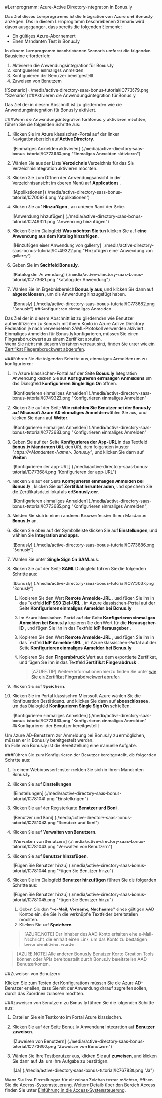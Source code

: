 <properties 
    pageTitle="Lernprogramm: Azure-Active Directory-Integration in Bonus.ly | Microsoft Azure" 
    description="Informationen Sie zur Verwendung von Bonus.ly mit Azure Active Directory einmaliges Anmelden, automatisierte Bereitstellung und mehr aktivieren!" 
    services="active-directory" 
    authors="jeevansd"  
    documentationCenter="na" 
    manager="femila"/>
<tags 
    ms.service="active-directory" 
    ms.devlang="na" 
    ms.topic="article" 
    ms.tgt_pltfrm="na" 
    ms.workload="identity" 
    ms.date="09/29/2016" 
    ms.author="jeedes" />

#<a name="tutorial-azure-active-directory-integration-with-bonusly"></a>Lernprogramm: Azure-Active Directory-Integration in Bonus.ly

Das Ziel dieses Lernprogramms ist die Integration von Azure und Bonus.ly anzeigen. Das in diesem Lernprogramm beschriebenen Szenario wird davon ausgegangen, dass bereits die folgenden Elemente:

-   Ein gültiges Azure-Abonnement
-   Einen Mandanten Test in Bonus.ly

In diesem Lernprogramm beschriebenen Szenario umfasst die folgenden Bausteine erforderlich:

1.  Aktivieren die Anwendungsintegration für Bonus.ly
2.  Konfigurieren einmaliges Anmelden
3.  Konfigurieren der Benutzer bereitgestellt
4.  Zuweisen von Benutzern

![Szenario] (./media/active-directory-saas-bonus-tutorial/IC773679.png "Szenario")
##<a name="enabling-the-application-integration-for-bonusly"></a>Aktivieren die Anwendungsintegration für Bonus.ly

Das Ziel der in diesem Abschnitt ist zu gliedernden wie die Anwendungsintegration für Bonus.ly aktiviert.

###<a name="to-enable-the-application-integration-for-bonusly-perform-the-following-steps"></a>Wenn die Anwendungsintegration für Bonus.ly aktivieren möchten, führen Sie die folgenden Schritte aus:

1.  Klicken Sie im Azure klassischen-Portal auf der linken Navigationsbereich auf **Active Directory**.

    ![Einmaliges Anmelden aktivieren] (./media/active-directory-saas-bonus-tutorial/IC773680.png "Einmaliges Anmelden aktivieren")

2.  Wählen Sie aus der Liste **Verzeichnis** Verzeichnis für das Sie Verzeichnisintegration aktivieren möchten.

3.  Klicken Sie zum Öffnen der Anwendungsansicht in der Verzeichnisansicht im oberen Menü auf **Applications** .

    ![Applikationen] (./media/active-directory-saas-bonus-tutorial/IC700994.png "Applikationen")

4.  Klicken Sie auf **Hinzufügen** , am unteren Rand der Seite.

    ![Anwendung hinzufügen] (./media/active-directory-saas-bonus-tutorial/IC749321.png "Anwendung hinzufügen")

5.  Klicken Sie im Dialogfeld **Was möchten Sie tun** klicken Sie auf **eine Anwendung aus dem Katalog hinzufügen**.

    ![Hinzufügen einer Anwendung von gallerry] (./media/active-directory-saas-bonus-tutorial/IC749322.png "Hinzufügen einer Anwendung von gallerry")

6.  Geben Sie im **Suchfeld** **Bonus.ly**.

    ![Katalog der Anwendung] (./media/active-directory-saas-bonus-tutorial/IC773681.png "Katalog der Anwendung")

7.  Wählen Sie im Ergebnisbereich **Bonus.ly aus**, und klicken Sie dann auf **abgeschlossen** , um die Anwendung hinzugefügt haben.

    ![Bonusly] (./media/active-directory-saas-bonus-tutorial/IC773682.png "Bonusly")
##<a name="configuring-single-sign-on"></a>Konfigurieren einmaliges Anmelden

Das Ziel der in diesem Abschnitt ist zu gliedernden wie Benutzer authentifizieren zu Bonus.ly mit ihrem Konto in Azure Active Directory Federation je nach verwendetem SAML-Protokoll verwenden aktiviert.  
Einmaliges Anmelden für Bonus.ly konfigurieren, müssen Sie einen Fingerabdruckwert aus einem Zertifikat abrufen.  
Wenn Sie nicht mit diesem Verfahren vertraut sind, finden Sie unter [wie ein Zertifikat Fingerabdruckwert abgerufen](http://youtu.be/YKQF266SAxI).

###<a name="to-configure-single-sign-on-perform-the-following-steps"></a>Führen Sie die folgenden Schritte aus, einmaliges Anmelden um zu konfigurieren:

1.  Im Azure klassischen-Portal auf der Seite **Bonus.ly** Integration Anwendung klicken Sie auf **Konfigurieren einmaligen Anmeldens** um das Dialogfeld **Konfigurieren Single Sign On** öffnen.

    ![Konfigurieren einmaliges Anmelden] (./media/active-directory-saas-bonus-tutorial/IC749323.png "Konfigurieren einmaliges Anmelden")

2.  Klicken Sie auf der Seite **Wie möchten Sie Benutzer bei der Bonus.ly auf** **Microsoft Azure AD einmaliges Anmelden**wählen Sie aus, und klicken Sie dann auf **Weiter**.

    ![Konfigurieren einmaliges Anmelden] (./media/active-directory-saas-bonus-tutorial/IC773683.png "Konfigurieren einmaliges Anmelden")

3.  Geben Sie auf der Seite **Konfigurieren der App-URL** in das Textfeld **Bonus.ly Mandanten URL** den URL dem folgenden Muster "*https://\<Mandanten-Name\>. Bonus.ly*", und klicken Sie dann auf **Weiter**: 

    ![Konfigurieren der app-URL] (./media/active-directory-saas-bonus-tutorial/IC773684.png "Konfigurieren der app-URL")

4.  Klicken Sie auf der Seite **Konfigurieren einmaliges Anmelden bei Bonus.ly** , klicken Sie auf **Zertifikat herunterladen**, und speichern Sie die Zertifikatsdatei lokal als **c:\\Bonusly.cer**.

    ![Konfigurieren einmaliges Anmelden] (./media/active-directory-saas-bonus-tutorial/IC773685.png "Konfigurieren einmaliges Anmelden")

5.  Melden Sie sich in einem anderen Browserfenster Ihrem Mandanten **Bonus.ly** an.

6.  Klicken Sie oben auf der Symbolleiste klicken Sie auf **Einstellungen**, und wählen Sie **Integration und apps**.

    ![Bonusly] (./media/active-directory-saas-bonus-tutorial/IC773686.png "Bonusly")

7.  Wählen Sie unter **Single Sign On** **SAML**aus.

8.  Klicken Sie auf der Seite **SAML** Dialogfeld führen Sie die folgenden Schritte aus:

    ![Bonusly] (./media/active-directory-saas-bonus-tutorial/IC773687.png "Bonusly")

    1.  Kopieren Sie den Wert **Remote Anmelde-URL** , und fügen Sie ihn in das Textfeld **IdP SSO Ziel-URL** , im Azure klassischen-Portal auf der Seite **Konfigurieren einmaliges Anmelden bei Bonus.ly** .
    2.  Im Azure klassischen-Portal auf der Seite **Konfigurieren einmaliges Anmelden bei Bonus.ly** kopieren Sie den Wert für die **Herausgeber-ID** , und fügen Sie ihn in das Textfeld **IdP Herausgeber** .
    3.  Kopieren Sie den Wert **Remote Anmelde-URL** , und fügen Sie ihn in das Textfeld **IdP Anmelde-URL** , im Azure klassischen-Portal auf der Seite **Konfigurieren einmaliges Anmelden bei Bonus.ly** .
    4.  Kopieren Sie den **Fingerabdruck** Wert aus dem exportierte Zertifikat, und fügen Sie ihn in das Textfeld **Zertifikat Fingerabdruck** .

        >[AZURE.TIP] Weitere Informationen hierzu finden Sie unter [wie Sie ein Zertifikat Fingerabdruckwert abrufen](http://youtu.be/YKQF266SAxI)

9.  Klicken Sie auf **Speichern**.

10. Klicken Sie im Portal klassischen Microsoft Azure wählen Sie die Konfiguration Bestätigung, und klicken Sie dann auf **abgeschlossen** , um das Dialogfeld **Konfigurieren Single Sign On** schließen.

    ![Konfigurieren einmaliges Anmelden] (./media/active-directory-saas-bonus-tutorial/IC773689.png "Konfigurieren einmaliges Anmelden")
##<a name="configuring-user-provisioning"></a>Konfigurieren der Benutzer bereitgestellt

Um Azure AD-Benutzern zur Anmeldung bei Bonus.ly zu ermöglichen, müssen er in Bonus.ly bereitgestellt werden.  
Im Falle von Bonus.ly ist die Bereitstellung eine manuelle Aufgabe.

###<a name="to-configure-user-provisioning-perform-the-following-steps"></a>Führen Sie zum Konfigurieren der Benutzer bereitgestellt, die folgenden Schritte aus:

1.  In einem Webbrowserfenster melden Sie sich in Ihrem Mandanten Bonus.ly.

2.  Klicken Sie auf **Einstellungen**

    ![Einstellungen] (./media/active-directory-saas-bonus-tutorial/IC781041.png "Einstellungen")

3.  Klicken Sie auf der Registerkarte **Benutzer und Boni** .

    ![Benutzer und Boni] (./media/active-directory-saas-bonus-tutorial/IC781042.png "Benutzer und Boni")

4.  Klicken Sie auf **Verwalten von Benutzern**.

    ![Verwalten von Benutzern] (./media/active-directory-saas-bonus-tutorial/IC781043.png "Verwalten von Benutzern")

5.  Klicken Sie auf **Benutzer hinzufügen**.

    ![Fügen Sie Benutzer hinzu] (./media/active-directory-saas-bonus-tutorial/IC781044.png "Fügen Sie Benutzer hinzu")

6.  Klicken Sie im Dialogfeld **Benutzer hinzufügen** führen Sie die folgenden Schritte aus:

    ![Fügen Sie Benutzer hinzu] (./media/active-directory-saas-bonus-tutorial/IC781045.png "Fügen Sie Benutzer hinzu")

    1.  Geben Sie den "**-e-Mail**, **Vorname**, **Nachname**" eines gültigen AAD-Kontos ein, die Sie in die verknüpfte Textfelder bereitstellen möchten.
    2.  Klicken Sie auf **Speichern**.

    >[AZURE.NOTE] Der Inhaber des AAD Konto erhalten eine e-Mail-Nachricht, die enthält einen Link, um das Konto zu bestätigen, bevor sie aktiviert wurde.

>[AZURE.NOTE] Alle anderen Bonus.ly Benutzer Konto Creation Tools können oder APIs bereitgestellt durch Bonus.ly bereitstellen AAD Benutzerkonten.

##<a name="assigning-users"></a>Zuweisen von Benutzern

Klicken Sie zum Testen der Konfigurations müssen Sie die Azure AD-Benutzer erteilen, dass Sie mit der Anwendung darauf zugreifen sollen, durch das Zuordnen zulassen möchten.

###<a name="to-assign-users-to-bonusly-perform-the-following-steps"></a>Zuweisen von Benutzern zu Bonus.ly führen Sie die folgenden Schritte aus:

1.  Erstellen Sie ein Testkonto im Portal Azure klassischen.

2.  Klicken Sie auf der Seite Bonus.ly Anwendung Integration auf **Benutzer zuweisen**.

    ![Zuweisen von Benutzern] (./media/active-directory-saas-bonus-tutorial/IC773690.png "Zuweisen von Benutzern")

3.  Wählen Sie Ihre Testbenutzer aus, klicken Sie auf **zuweisen**, und klicken Sie dann auf **Ja,** um Ihre Aufgabe zu bestätigen.

    ![Ja] (./media/active-directory-saas-bonus-tutorial/IC767830.png "Ja")

Wenn Sie Ihre Einstellungen für einzelnen Zeichen testen möchten, öffnen Sie die Access-Systemsteuerung. Weitere Details über den Bereich Access finden Sie unter [Einführung in die Access-Systemsteuerung](active-directory-saas-access-panel-introduction.md).
